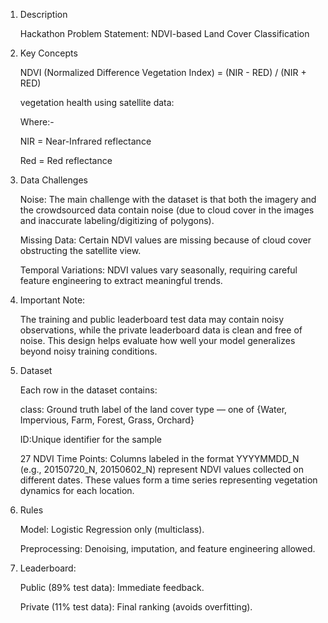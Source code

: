 1. Description
   
    Hackathon Problem Statement: NDVI-based Land Cover Classification

3. Key Concepts

    NDVI (Normalized Difference Vegetation Index) = (NIR - RED) / (NIR + RED)
   
    vegetation health using satellite data:
   
    Where:-
   
     NIR = Near-Infrared reflectance
   
     Red = Red reflectance
   
5. Data Challenges
   
    Noise: The main challenge with the dataset is that both the imagery and the crowdsourced data contain noise (due to cloud cover in the images and inaccurate labeling/digitizing of polygons).

    Missing Data: Certain NDVI values are missing because of cloud cover obstructing the satellite view.

    Temporal Variations: NDVI values vary seasonally, requiring careful feature engineering to extract meaningful trends.

7. Important Note:
   
    The training and public leaderboard test data may contain noisy observations, while the private leaderboard data is clean and free of noise.
    This design helps evaluate how well your model generalizes beyond noisy training conditions.

9. Dataset
    
    Each row in the dataset contains:

     class: Ground truth label of the land cover type — one of {Water, Impervious, Farm, Forest, Grass, Orchard}

     ID:Unique identifier for the sample

     27 NDVI Time Points: Columns labeled in the format YYYYMMDD_N (e.g., 20150720_N, 20150602_N) represent NDVI values collected on different dates.
     These values form a time series representing vegetation dynamics for each location.

11. Rules
    
     Model: Logistic Regression only (multiclass).

     Preprocessing: Denoising, imputation, and feature engineering allowed.

7. Leaderboard:

    Public (89% test data): Immediate feedback.

    Private (11% test data): Final ranking (avoids overfitting).
